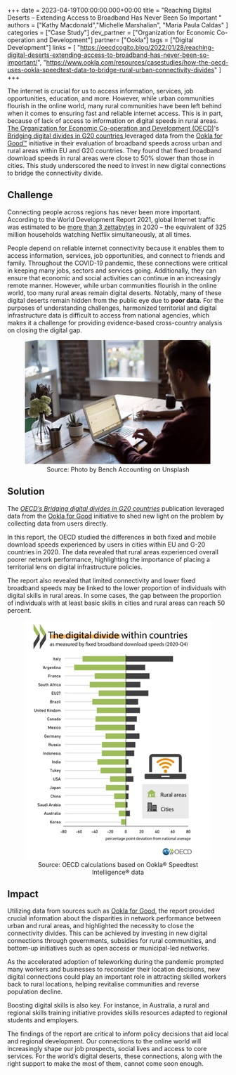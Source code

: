 +++
date = 2023-04-19T00:00:00.000+00:00
title = "Reaching Digital Deserts – Extending Access to Broadband Has Never Been So Important "
authors = ["Kathy Macdonald","Michelle Marshalian", "Maria Paula Caldas" ]
categories = ["Case Study"]
dev_partner = ["Organization for Economic Co-operation and Development"]
partner= ["Ookla"]
tags = ["Digital Development"]
links = [
    "https://oecdcogito.blog/2022/01/28/reaching-digital-deserts-extending-access-to-broadband-has-never-been-so-important/", "https://www.ookla.com/resources/casestudies/how-the-oecd-uses-ookla-speedtest-data-to-bridge-rural-urban-connectivity-divides" 
]
+++

The internet is crucial for us to access information, services, job opportunities, education, and more. However, while urban communities flourish in the online world, many rural communities have been left behind when it comes to ensuring fast and reliable internet access. This is in part, because of lack of access to information on digital speeds in rural areas. [The Organization for Economic Co-operation and Development (OECD)](https://www.oecd.org/)'s [Bridging digital divides in G20 countries ](https://www.oecd.org/publications/bridging-digital-divides-in-g20-countries-35c1d850-en.htm)leveraged data from the [Ookla for Good™](https://www.ookla.com/ookla-for-good) initiative in their evaluation of broadband speeds across urban and rural areas within EU and G20 countries. They found that fixed broadband download speeds in rural areas were close to 50% slower than those in cities. This study underscored the need to invest in new digital connections to bridge the connectivity divide.

## Challenge

Connecting people across regions has never been more important. According to the World Development Report 2021, global Internet traffic was estimated to be [more than 3 zettabytes](https://wdr2021.worldbank.org/stories/crossing-borders/) in 2020 – the equivalent of 325 million households watching Netflix simultaneously, at all times. 

People depend on reliable internet connectivity because it enables them to access information, services, job opportunities, and connect to friends and family. Throughout the COVID-19 pandemic, these connections were critical in keeping many jobs, sectors and services going. Additionally, they can ensure that economic and social activities can continue in an increasingly remote manner. However, while urban communities flourish in the online world, too many rural areas remain digital deserts. Notably, many of these digital deserts remain hidden from the public eye due to **poor data**. For the purposes of understanding challenges, harmonized territorial and digital infrastructure data is difficult to access from national agencies, which makes it a challenge for providing evidence-based cross-country analysis on closing the digital gap. 

<figure align="center">
    <img src="/images/updates/reaching_digital_deserts/reaching_digital_deserts_1.jpg" width="560"/>
    <figcaption>
        <center>Source: Photo by Bench Accounting on Unsplash </center>
    </figcaption>
</figure>

## Solution
The *[OECD’s Bridging digital divides in G20 countries](https://www.oecd.org/publications/bridging-digital-divides-in-g20-countries-35c1d850-en.htm)* publication leveraged data from the [Ookla for Good](https://www.ookla.com/ookla-for-good) initiative to shed new light on the problem by collecting data from users directly. 

In this report, the OECD studied the differences in both fixed and mobile download speeds experienced by users in cities within EU and G-20 countries in 2020. The data revealed that rural areas experienced overall poorer network performance, highlighting the importance of placing a territorial lens on digital infrastructure policies. 

The report also revealed that limited connectivity and lower fixed broadband speeds may be linked to the lower proportion of individuals with digital skills in rural areas. In some cases, the gap between the proportion of individuals with at least basic skills in cities and rural areas can reach 50 percent. 

<figure align="center">
    <img src="/images/updates/reaching_digital_deserts/reaching_digital_deserts_2.png" width="560"/>
    <figcaption>
        <center>Source: OECD calculations based on Ookla® Speedtest Intelligence® data </center>
    </figcaption>
</figure>

## Impact

Utilizing data from sources such as [Ookla for Good](https://www.ookla.com/ookla-for-good), the report provided crucial information about the disparities in network performance between urban and rural areas, and highlighted the necessity to close the connectivity divides. This can be achieved by investing in new digital connections through governments, subsidies for rural communities, and bottom-up initiatives such as open access or municipal-led networks. 

As the accelerated adoption of teleworking during the pandemic prompted many workers and businesses to reconsider their location decisions, new digital connections could play an important role in attracting skilled workers back to rural locations, helping revitalise communities and reverse population decline. 

Boosting digital skills is also key. For instance, in Australia, a rural and regional skills training initiative provides skills resources adapted to regional students and employers. 

The findings of the report are critical to inform policy decisions that aid local and regional development. Our connections to the online world will increasingly shape our job prospects, social lives and access to core services. For the world’s digital deserts, these connections, along with the right support to make the most of them, cannot come soon enough.   


